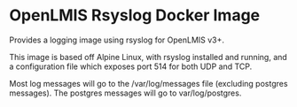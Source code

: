# OpenLMIS Rsyslog Docker Image

Provides a logging image using rsyslog for OpenLMIS v3+.

This image is based off Alpine Linux, with rsyslog installed and running, and a 
configuration file which exposes port 514 for both UDP and TCP. 

Most log messages will go to the /var/log/messages file (excluding postgres messages). 
The postgres messages will go to var/log/postgres.

